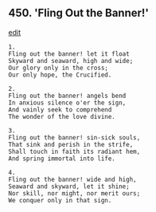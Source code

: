 
## 450.  'Fling Out the Banner!'
[edit](https://docs.google.com/document/d/1UJSzEfEk0u_0wucPnHHYWm5dAcAAo9m9/edit?mode=html)



    1.
    Fling out the banner! let it float 
    Skyward and seaward, high and wide; 
    Our glory only in the cross; 
    Our only hope, the Crucified. 

    2.
    Fling out the banner! angels bend 
    In anxious silence o'er the sign, 
    And vainly seek to comprehend 
    The wonder of the love divine. 

    3.
    Fling out the banner! sin-sick souls, 
    That sink and perish in the strife, 
    Shall touch in faith its radiant hem, 
    And spring immortal into life. 

    4.
    Fling out the banner! wide and high, 
    Seaward and skyward, let it shine; 
    Nor skill, nor might, nor merit ours; 
    We conquer only in that sign.
